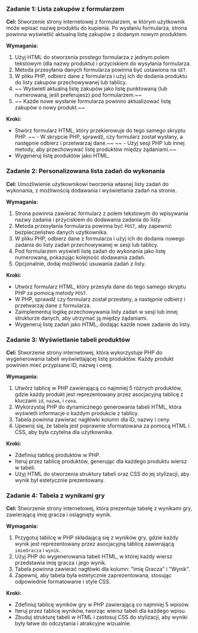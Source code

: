 ### Zadanie 1: Lista zakupów z formularzem

**Cel:** Stworzenie strony internetowej z formularzem, w którym użytkownik może wpisać nazwę produktu do kupienia. Po wysłaniu formularza, strona powinna wyświetlić aktualną listę zakupów z dodanym nowym produktem.

**Wymagania:**
1. Użyj HTML do stworzenia prostego formularza z jednym polem tekstowym (dla nazwy produktu) i przyciskiem do wysyłania formularza.
2. Metoda przesyłania danych formularza powinna być ustawiona na `GET`.
3. W pliku PHP, odbierz dane z formularza i użyj ich do dodania produktu do listy zakupów przechowywanej lub tablicy.
4. ~~ Wyświetl aktualną listę zakupów jako listę punktowaną (lub numerowaną, jeśli preferujesz) pod formularzem.~~ 
5. ~~ Każde nowe wysłanie formularza powinno aktualizować listę zakupów o nowy produkt.~~ 

**Kroki:**
- Stwórz formularz HTML, który przekierowuje do tego samego skryptu PHP.
~~ - W skrypcie PHP, sprawdź, czy formularz został wysłany, a następnie odbierz i przetwarzaj dane.~~ 
~~ - Użyj sesji PHP lub innej metody, aby przechowywać listę produktów między żądaniami.~~ 
- Wygeneruj listę produktów jako HTML.

### Zadanie 2: Personalizowana lista zadań do wykonania

**Cel:** Umożliwienie użytkownikowi tworzenia własnej listy zadań do wykonania, z możliwością dodawania i wyświetlania zadań na stronie.

**Wymagania:**
1. Strona powinna zawierać formularz z polem tekstowym do wpisywania nazwy zadania i przyciskiem do dodawania zadania do listy.
2. Metoda przesyłania formularza powinna być `POST`, aby zapewnić bezpieczeństwo danych użytkownika.
3. W pliku PHP, odbierz dane z formularza i użyj ich do dodania nowego zadania do listy zadań przechowywanej w sesji lub tablicy.
4. Pod formularzem wyświetl listę zadań do wykonania jako listę numerowaną, pokazując kolejność dodawania zadań.
5. Opcjonalnie, dodaj możliwość usuwania zadań z listy.

**Kroki:**
- Utwórz formularz HTML, który przesyła dane do tego samego skryptu PHP za pomocą metody `POST`.
- W PHP, sprawdź czy formularz został przesłany, a następnie odbierz i przetwarzaj dane z formularza.
- Zaimplementuj logikę przechowywania listy zadań w sesji lub innej strukturze danych, aby utrzymać ją między żądaniami.
- Wygeneruj listę zadań jako HTML, dodając każde nowe zadanie do listy.

### Zadanie 3: Wyświetlanie tabeli produktów

**Cel:** Stworzenie strony internetowej, która wykorzystuje PHP do wygenerowania tabeli wyświetlającej listę produktów. Każdy produkt powinien mieć przypisane ID, nazwę i cenę.

**Wymagania:**
1. Utwórz tablicę w PHP zawierającą co najmniej 5 różnych produktów, gdzie każdy produkt jest reprezentowany przez asocjacyjną tablicę z kluczami `id`, `nazwa`, i `cena`.
2. Wykorzystaj PHP do dynamicznego generowania tabeli HTML, która wyświetli informacje o każdym produkcie z tablicy.
3. Tabela powinna zawierać nagłówki kolumn dla ID, nazwy i ceny.
4. Upewnij się, że tabela jest poprawnie sformatowana za pomocą HTML i CSS, aby była czytelna dla użytkownika.

**Kroki:**
- Zdefiniuj tablicę produktów w PHP.
- Iteruj przez tablicę produktów, generując dla każdego produktu wiersz w tabeli.
- Użyj HTML do stworzenia struktury tabeli oraz CSS do jej stylizacji, aby wynik był estetycznie prezentowany.

### Zadanie 4: Tabela z wynikami gry

**Cel:** Stworzenie strony internetowej, która prezentuje tabelę z wynikami gry, zawierającą imię gracza i osiągnięty wynik.

**Wymagania:**
1. Przygotuj tablicę w PHP składającą się z wyników gry, gdzie każdy wynik jest reprezentowany przez asocjacyjną tablicę zawierającą `imieGracza` i `wynik`.
2. Użyj PHP do wygenerowania tabeli HTML, w której każdy wiersz przedstawia imię gracza i jego wynik.
3. Tabela powinna zawierać nagłówki dla kolumn: "Imię Gracza" i "Wynik".
4. Zapewnij, aby tabela była estetycznie zaprezentowana, stosując odpowiednie formatowanie i style CSS.

**Kroki:**
- Zdefiniuj tablicę wyników gry w PHP zawierającą co najmniej 5 wpisów.
- Iteruj przez tablicę wyników, tworząc wiersz tabeli dla każdego wpisu.
- Zbuduj strukturę tabeli w HTML i zastosuj CSS do stylizacji, aby wyniki były łatwe do odczytania i atrakcyjne wizualnie.
